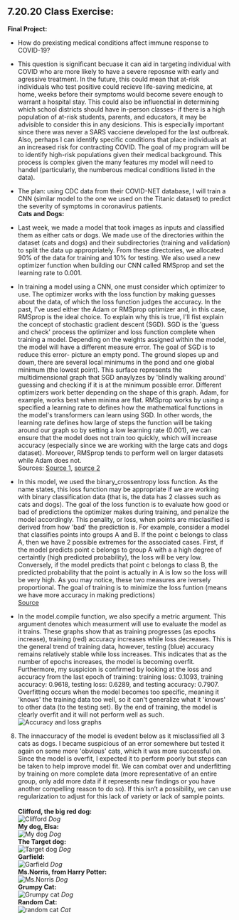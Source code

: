## 7.20.20 Class Exercise:
**Final Project:**
- How do prexisting medical conditions affect immune response to COVID-19?
- This question is significant becuase it can aid in targeting individual with COVID who are more likely to have a severe reposnse with early and agressive treatment. In the future, this could mean that at-risk individuals who test positive could recieve life-saving medicine, at home, weeks before their symptoms would become severe enough to warrant a hospital stay. This could also be influenctial in determining which school districts should have in-person classes- if there is a high population of at-risk students, parents, and educators, it may be advisible to consider this in any desicions. This is especially important since there was never a SARS vacciene developed for the last outbreak. Also, perhaps I can identify specific conditions that place individuals at an increased risk for contracting COVID. The goal of my program will be to identify high-risk populations given their medical background. This process is complex given the many features my model will need to handel (particularly, the numberous medical conditions listed in the data).<br/>
- The plan: using CDC data from their COVID-NET database, I will train a CNN (similar model to the one we used on the Titanic dataset) to predict the severity of symptoms in coronavirus patients.<br/>
**Cats and Dogs:**<br/>
- Last week, we made a model that took images as inputs and classified them as either cats or dogs. We made use of the directories within the dataset (cats and dogs) and their subdirectories (training and validation) to split the data up appropriately. From these directories, we allocated 90% of the data for training and 10% for testing. We also used a new optimizer function when building our CNN called RMSprop and set the learning rate to 0.001.<br/>
- In training a model using a CNN, one must consider which optimizer to use. The optimizer works with the loss function by making guesses about the data, of which the loss function judges the accuracy. In the past, I've used either the Adam or RMSprop optimizer and, in this case, RMSprop is the ideal choice. To explain why this is true, I'll fist explain the concept of stochastic gradient descent (SGD). SGD is the 'guess and check' process the optimizer and loss function complete when training a model. Depending on the weights assigned within the model, the model will have a different measure error. The goal of SGD is to reduce this error- picture an empty pond. The ground slopes up and down, there are several local minimums in the pond and one global minimum (the lowest point). This surface represents the multidimensional graph that SGD anaylyzes by 'blindly walking around' guessing and checking if it is at the minimum possible error. Different optimizers work better depending on the shape of this graph. Adam, for example, works best when minima are flat. RMSprop works by using a specified a learning rate to defines how the mathematical functions in the model's transformers can learn using SGD. In other words, the learning rate defines how large of steps the function will be taking around our graph so by setting a low learning rate (0.001), we can ensure that the model does not train too quickly, which will increase accuracy (especially since we are working with the large cats and dogs dataset). Moreover, RMSprop tends to perform well on larger datasets while Adam does not.<br/>
Sources: [Source 1](https://towardsdatascience.com/understanding-rmsprop-faster-neural-network-learning-62e116fcf29a), [source 2](https://towardsdatascience.com/breaking-the-curse-of-small-data-sets-in-machine-learning-part-2-894aa45277f4)

- In this model, we used the binary_crossentropy loss function. As the name states, this loss function may be appropriate if we are working with binary classification data (that is, the data has 2 classes such as cats and dogs). The goal of the loss function is to evaluate how good or bad of predictions the optimizer makes during training, and penalize the model accordingly. This penality, or loss, when points are misclasified is derived from how 'bad' the prediction is. For example, consider a model that classifies points into groups A and B. If the point c belongs to class A, then we have 2 possible extremes for the associated cases. First, if the model predicts point c belongs to group A with a a high degree of certaintly (high predicted probability), the loss will be very low. Conversely, if the model predicts that point c belongs to class B, the predicted probability that the point is actually in A is low so the loss will be very high. As you may notice, these two measures are iversely proportional. The goal of training is to minimize the loss funtion (means we have more accuracy in making predictions)<br/>
[Source](https://towardsdatascience.com/understanding-binary-cross-entropy-log-loss-a-visual-explanation-a3ac6025181a)<br/>

- In the model.compile function, we also specify a metric argument. This argument denotes which measurment will use to evaluate the model as it trains. These graphs show that as training progresses (as epochs increase), training (red) accuracy increases while loss decreases. This is the general trend of training data, however, testing (blue) accuracy remains relatively stable while loss increases. This indicates that as the number of epochs increases, the model is becoming overfit. Furthermore, my suspicion is confirmed by looking at the loss and accuracy from the last epoch of training: training loss: 0.1093, training accuracy: 0.9618, testing loss: 0.6289, and testing accuracy: 0.7907. Overfitting occurs when the model becomes too specific, meaning it 'knows' the training data too well, so it can't generalize what it 'knows' to other data (to the testing set). By the end of training, the model is clearly overfit and it will not perform well as such.<br/>
![Accuracy and loss graphs](https://aeraposo.github.io/Data-310-Public-Raposo/acc_and_loss.png)<br/>
8. The innaccuracy of the model is evedent below as it misclassified all 3 cats as dogs. I became suspicious of an error somewhere but tested it again on some more 'obvious' cats, which it was more successful on. Since the model is overfit, I expected it to perform poorly but steps can be taken to help improve model fit. We can combat over and underfitting by training on more complete data (more representative of an entire group, only add more data if it represents new findings or you have another compelling reason to do so). If this isn’t a possibility, we can use regularization to adjust for this lack of variety or lack of sample points.<br/><br/>
**Clifford, the big red dog:**<br/>
![Clifford](https://aeraposo.github.io/Data-310-Public-Raposo/clifford.jpg) *Dog*<br/>
**My dog, Elsa:**<br/>
![My dog](https://aeraposo.github.io/Data-310-Public-Raposo/elsa.jpg) *Dog*<br/>
**The Target dog:**<br/>
![Target dog](https://aeraposo.github.io/Data-310-Public-Raposo/target_dog.jpg) *Dog*<br/>
**Garfield:**<br/>
![Garfield](https://aeraposo.github.io/Data-310-Public-Raposo/garfield.jpg) *Dog*<br/>
**Ms.Norris, from Harry Potter:**<br/>
![Ms.Norris](https://aeraposo.github.io/Data-310-Public-Raposo/ms.norris.jpg) *Dog*<br/>
**Grumpy Cat:**<br/>
![Grumpy cat](https://aeraposo.github.io/Data-310-Public-Raposo/grumpy_cat.jpg) *Dog*<br/>
**Random Cat:**<br/>
![random cat](https://aeraposo.github.io/Data-310-Public-Raposo/random_cat.jpg) *Cat*<br/>
